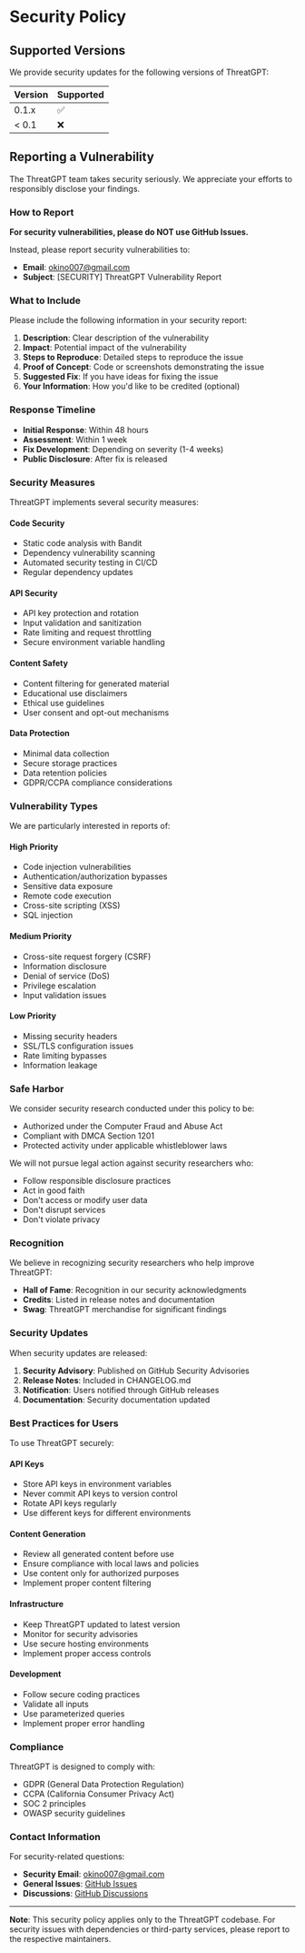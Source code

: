 # Security Policy

## Supported Versions

We provide security updates for the following versions of ThreatGPT:

| Version | Supported          |
| ------- | ------------------ |
| 0.1.x   | :white_check_mark: |
| < 0.1   | :x:                |

## Reporting a Vulnerability

The ThreatGPT team takes security seriously. We appreciate your efforts to responsibly disclose your findings.

### How to Report

**For security vulnerabilities, please do NOT use GitHub Issues.**

Instead, please report security vulnerabilities to:
- **Email**: okino007@gmail.com
- **Subject**: [SECURITY] ThreatGPT Vulnerability Report

### What to Include

Please include the following information in your security report:

1. **Description**: Clear description of the vulnerability
2. **Impact**: Potential impact of the vulnerability
3. **Steps to Reproduce**: Detailed steps to reproduce the issue
4. **Proof of Concept**: Code or screenshots demonstrating the issue
5. **Suggested Fix**: If you have ideas for fixing the issue
6. **Your Information**: How you'd like to be credited (optional)

### Response Timeline

- **Initial Response**: Within 48 hours
- **Assessment**: Within 1 week
- **Fix Development**: Depending on severity (1-4 weeks)
- **Public Disclosure**: After fix is released

### Security Measures

ThreatGPT implements several security measures:

#### Code Security
- Static code analysis with Bandit
- Dependency vulnerability scanning
- Automated security testing in CI/CD
- Regular dependency updates

#### API Security
- API key protection and rotation
- Input validation and sanitization
- Rate limiting and request throttling
- Secure environment variable handling

#### Content Safety
- Content filtering for generated material
- Educational use disclaimers
- Ethical use guidelines
- User consent and opt-out mechanisms

#### Data Protection
- Minimal data collection
- Secure storage practices
- Data retention policies
- GDPR/CCPA compliance considerations

### Vulnerability Types

We are particularly interested in reports of:

#### High Priority
- Code injection vulnerabilities
- Authentication/authorization bypasses
- Sensitive data exposure
- Remote code execution
- Cross-site scripting (XSS)
- SQL injection

#### Medium Priority
- Cross-site request forgery (CSRF)
- Information disclosure
- Denial of service (DoS)
- Privilege escalation
- Input validation issues

#### Low Priority
- Missing security headers
- SSL/TLS configuration issues
- Rate limiting bypasses
- Information leakage

### Safe Harbor

We consider security research conducted under this policy to be:
- Authorized under the Computer Fraud and Abuse Act
- Compliant with DMCA Section 1201
- Protected activity under applicable whistleblower laws

We will not pursue legal action against security researchers who:
- Follow responsible disclosure practices
- Act in good faith
- Don't access or modify user data
- Don't disrupt services
- Don't violate privacy

### Recognition

We believe in recognizing security researchers who help improve ThreatGPT:

- **Hall of Fame**: Recognition in our security acknowledgments
- **Credits**: Listed in release notes and documentation
- **Swag**: ThreatGPT merchandise for significant findings

### Security Updates

When security updates are released:

1. **Security Advisory**: Published on GitHub Security Advisories
2. **Release Notes**: Included in CHANGELOG.md
3. **Notification**: Users notified through GitHub releases
4. **Documentation**: Security documentation updated

### Best Practices for Users

To use ThreatGPT securely:

#### API Keys
- Store API keys in environment variables
- Never commit API keys to version control
- Rotate API keys regularly
- Use different keys for different environments

#### Content Generation
- Review all generated content before use
- Ensure compliance with local laws and policies
- Use content only for authorized purposes
- Implement proper content filtering

#### Infrastructure
- Keep ThreatGPT updated to latest version
- Monitor for security advisories
- Use secure hosting environments
- Implement proper access controls

#### Development
- Follow secure coding practices
- Validate all inputs
- Use parameterized queries
- Implement proper error handling

### Compliance

ThreatGPT is designed to comply with:
- GDPR (General Data Protection Regulation)
- CCPA (California Consumer Privacy Act)
- SOC 2 principles
- OWASP security guidelines

### Contact Information

For security-related questions:
- **Security Email**: okino007@gmail.com
- **General Issues**: [GitHub Issues](https://github.com/Thundastormgod/ThreatGpt/issues)
- **Discussions**: [GitHub Discussions](https://github.com/Thundastormgod/ThreatGpt/discussions)

---

**Note**: This security policy applies only to the ThreatGPT codebase. For security issues with dependencies or third-party services, please report to the respective maintainers.